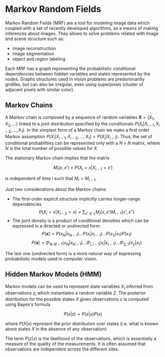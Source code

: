 # Markov Random Fields

Markov Random Fields (MRF) are a tool for modeling image data which coupled with a set of recently developed algorithms, as a means of making inferences about images. They allows to solve problems related with image and scene structure such as:

* image reconstruction
* image segmentation
* object and region labeling

Each MRF has a graph representing the probabilistic conditional dependencies between hidden variables and states represented by the nodes. Graphs structures used in vision problems are predominantly gridlike, but can also be irregular, even using superpixels (cluster of adjacent pixels with similar color).

## Markov Chains

A Markov chain is composed by a sequence of random variables $\mathbf{X}=(X_1, X_2,...)$ linked to a joint distribution specified by the conditionals $P(X_i|X_{i-1},X_{i-2},...,X_1)$. In the simplest form of a Markov chain we make a first order Markov assumption $P(X_i|X_{i-1},X_{i-2},...,X_1) = P(X_i|X_{i-1})$. Thus, the set of conditional probabilities can be represented only with a $N \times N$ matrix, where $N$ is the total number of possible values for $X$

The stationary Markov chain implies that the matrix

$$M_i(x,x') = P(X_i = x | X_{i−1} = x')$$

is independent of time $i$ such that $M_i=M_{i-1}$.

Just two considerations about the Markov chains:

* The first-order explicit structure implicitly carries longer-range dependencies
$$P(X_i=x | X_{i-2}=x) = \sum_{x' \in L}{M_i(x, x')M_{i−1}(x', x'')}$$
* The joint density is a product of conditional densities which can be expressed in a directed or undirected form:
$$P(\mathbf{x}) = P(x_N | x_{N-1})...P(x_i | x_{i-1})...P(x_2 | x_1)P(x_1)$$
$$P(\mathbf{x}) = \Phi_{N,N-1}(x_N | x_{N-1})...\Phi_{i,i-1}(x_i | x_{i-1})...\Phi_{2,1}(x_2 | x_1)$$

The last one (undirected form) is a more natural way of expressing probabilistic models used in computer vision.

## Hidden Markov Models (HMM)

Markov models can be used to represent state variables $X_i$ inferred from observations $z_i$ which instantiates a random variable $Z$. The posterior distribution for the possible states $X$ given observations $z$ is computed using Bayes's formula

$$P(x|z) \propto P(z|x)P(x)$$

where $P(X|x)$ represent the prior distribution over states (i.e. what is known about states $X$ in the absence of any observation)

The term $P(z|x)$ is the likelihood of the observations, which is essentially a measure of the quality of the measurements. It is often assumed that observations are independent across the different sites.
